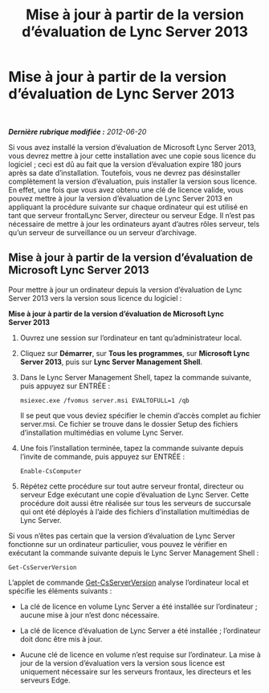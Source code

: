 ﻿---
title: Mise à jour à partir de la version d’évaluation de Lync Server 2013
TOCTitle: Mise à jour à partir de la version d’évaluation de Lync Server 2013
ms:assetid: 62a88180-4289-4a2a-9cb9-1b9899344a63
ms:mtpsurl: https://technet.microsoft.com/fr-fr/library/Gg521005(v=OCS.15)
ms:contentKeyID: 49297404
ms.date: 05/20/2016
mtps_version: v=OCS.15
ms.translationtype: HT
---

# Mise à jour à partir de la version d’évaluation de Lync Server 2013

 

_**Dernière rubrique modifiée :** 2012-06-20_

Si vous avez installé la version d’évaluation de Microsoft Lync Server 2013, vous devrez mettre à jour cette installation avec une copie sous licence du logiciel ; ceci est dû au fait que la version d’évaluation expire 180 jours après sa date d’installation. Toutefois, vous ne devrez pas désinstaller complètement la version d’évaluation, puis installer la version sous licence. En effet, une fois que vous avez obtenu une clé de licence valide, vous pouvez mettre à jour la version d’évaluation de Lync Server 2013 en appliquant la procédure suivante sur chaque ordinateur qui est utilisé en tant que serveur frontalLync Server, directeur ou serveur Edge. Il n’est pas nécessaire de mettre à jour les ordinateurs ayant d’autres rôles serveur, tels qu’un serveur de surveillance ou un serveur d’archivage.

## Mise à jour à partir de la version d’évaluation de Microsoft Lync Server 2013

Pour mettre à jour un ordinateur depuis la version d’évaluation de Lync Server 2013 vers la version sous licence du logiciel :

**Mise à jour à partir de la version d’évaluation de Microsoft Lync Server 2013**

1.  Ouvrez une session sur l’ordinateur en tant qu’administrateur local.

2.  Cliquez sur **Démarrer**, sur **Tous les programmes**, sur **Microsoft Lync Server 2013**, puis sur **Lync Server Management Shell**.

3.  Dans le Lync Server Management Shell, tapez la commande suivante, puis appuyez sur ENTRÉE :
    
        msiexec.exe /fvomus server.msi EVALTOFULL=1 /qb
    
    Il se peut que vous deviez spécifier le chemin d’accès complet au fichier server.msi. Ce fichier se trouve dans le dossier Setup des fichiers d’installation multimédias en volume Lync Server.

4.  Une fois l’installation terminée, tapez la commande suivante depuis l’invite de commande, puis appuyez sur ENTRÉE :
    
        Enable-CsComputer

5.  Répétez cette procédure sur tout autre serveur frontal, directeur ou serveur Edge exécutant une copie d’évaluation de Lync Server. Cette procédure doit aussi être réalisée sur tous les serveurs de succursale qui ont été déployés à l’aide des fichiers d’installation multimédias de Lync Server.

Si vous n’êtes pas certain que la version d’évaluation de Lync Server fonctionne sur un ordinateur particulier, vous pouvez le vérifier en exécutant la commande suivante depuis le Lync Server Management Shell :

    Get-CsServerVersion

L’applet de commande [Get-CsServerVersion](get-csserverversion.md) analyse l’ordinateur local et spécifie les éléments suivants :

  - La clé de licence en volume Lync Server a été installée sur l’ordinateur ; aucune mise à jour n’est donc nécessaire.

  - La clé de licence d’évaluation de Lync Server a été installée ; l’ordinateur doit donc être mis à jour.

  - Aucune clé de licence en volume n’est requise sur l’ordinateur. La mise à jour de la version d’évaluation vers la version sous licence est uniquement nécessaire sur les serveurs frontaux, les directeurs et les serveurs Edge.

